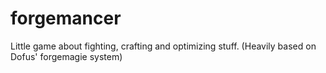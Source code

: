# forgemancer
Little game about fighting, crafting and optimizing stuff. (Heavily based on Dofus' forgemagie system)
